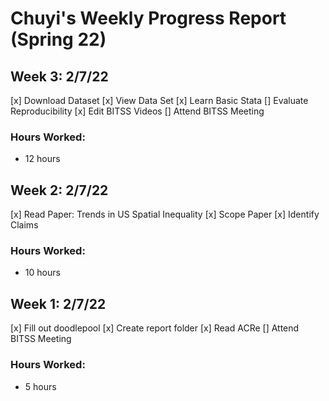 # Chuyi's Weekly Progress Report (Spring 22)

## Week 3: 2/7/22
[x] Download Dataset
[x] View Data Set
[x] Learn Basic Stata
[] Evaluate Reproducibility
[x] Edit BITSS Videos
[] Attend BITSS Meeting
### Hours Worked:
- 12 hours

## Week 2: 2/7/22
[x] Read Paper: Trends in US Spatial Inequality
[x] Scope Paper
[x] Identify Claims
### Hours Worked:
- 10 hours

## Week 1: 2/7/22
[x] Fill out doodlepool
[x] Create report folder
[x] Read ACRe
[] Attend BITSS Meeting
### Hours Worked:
- 5 hours
